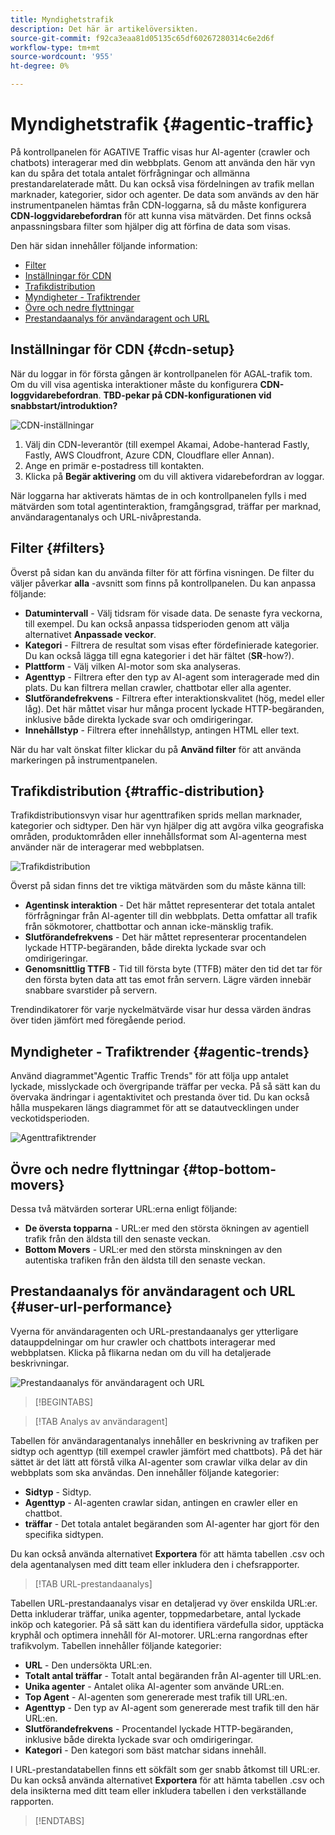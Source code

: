 ```yaml
---
title: Myndighetstrafik
description: Det här är artikelöversikten.
source-git-commit: f92ca3eaa81d05135c65df60267280314c6e2d6f
workflow-type: tm+mt
source-wordcount: '955'
ht-degree: 0%

---
```



# Myndighetstrafik {#agentic-traffic}

På kontrollpanelen för AGATIVE Traffic visas hur AI-agenter (crawler och chatbots) interagerar med din webbplats. Genom att använda den här vyn kan du spåra det totala antalet förfrågningar och allmänna prestandarelaterade mått. Du kan också visa fördelningen av trafik mellan marknader, kategorier, sidor och agenter. De data som används av den här instrumentpanelen hämtas från CDN-loggarna, så du måste konfigurera **CDN-loggvidarebefordran** för att kunna visa mätvärden. Det finns också anpassningsbara filter som hjälper dig att förfina de data som visas.

Den här sidan innehåller följande information:

* [Filter](#filters)
* [Inställningar för CDN](#cdn-setup)
* [Trafikdistribution](#traffic-distribution)
* [Myndigheter - Trafiktrender](#agentic-trends)
* [Övre och nedre flyttningar](#top-bottom-movers)
* [Prestandaanalys för användaragent och URL](#user-url-performance)

## Inställningar för CDN {#cdn-setup}

När du loggar in för första gången är kontrollpanelen för AGAL-trafik tom. Om du vill visa agentiska interaktioner måste du konfigurera **CDN-loggvidarebefordran**. **TBD-pekar på CDN-konfigurationen vid snabbstart/introduktion?**

![CDN-inställningar](/help/dashboards/assets/ag-log-forward.png)

1. Välj din CDN-leverantör (till exempel Akamai, Adobe-hanterad Fastly, Fastly, AWS Cloudfront, Azure CDN, Cloudflare eller Annan).
2. Ange en primär e-postadress till kontakten.
3. Klicka på **Begär aktivering** om du vill aktivera vidarebefordran av loggar.

När loggarna har aktiverats hämtas de in och kontrollpanelen fylls i med mätvärden som total agentinteraktion, framgångsgrad, träffar per marknad, användaragentanalys och URL-nivåprestanda.

## Filter {#filters}

Överst på sidan kan du använda filter för att förfina visningen. De filter du väljer påverkar **alla** -avsnitt som finns på kontrollpanelen. Du kan anpassa följande:

* **Datumintervall** - Välj tidsram för visade data. De senaste fyra veckorna, till exempel. Du kan också anpassa tidsperioden genom att välja alternativet **Anpassade veckor**.
* **Kategori** - Filtrera de resultat som visas efter fördefinierade kategorier. Du kan också lägga till egna kategorier i det här fältet (**SR**-how?).
* **Plattform** - Välj vilken AI-motor som ska analyseras.
* **Agenttyp** - Filtrera efter den typ av AI-agent som interagerade med din plats. Du kan filtrera mellan crawler, chattbotar eller alla agenter.
* **Slutförandefrekvens** - Filtrera efter interaktionskvalitet (hög, medel eller låg). Det här måttet visar hur många procent lyckade HTTP-begäranden, inklusive både direkta lyckade svar och omdirigeringar.
* **Innehållstyp** - Filtrera efter innehållstyp, antingen HTML eller text.

När du har valt önskat filter klickar du på **Använd filter** för att använda markeringen på instrumentpanelen.

## Trafikdistribution {#traffic-distribution}

Trafikdistributionsvyn visar hur agenttrafiken sprids mellan marknader, kategorier och sidtyper. Den här vyn hjälper dig att avgöra vilka geografiska områden, produktområden eller innehållsformat som AI-agenterna mest använder när de interagerar med webbplatsen.

![Trafikdistribution](/help/dashboards/assets/ag-main.png)

Överst på sidan finns det tre viktiga mätvärden som du måste känna till:

* **Agentinsk interaktion** - Det här måttet representerar det totala antalet förfrågningar från AI-agenter till din webbplats. Detta omfattar all trafik från sökmotorer, chattbottar och annan icke-mänsklig trafik.
* **Slutförandefrekvens** - Det här måttet representerar procentandelen lyckade HTTP-begäranden, både direkta lyckade svar och omdirigeringar.
* **Genomsnittlig TTFB** - Tid till första byte (TTFB) mäter den tid det tar för den första byten data att tas emot från servern. Lägre värden innebär snabbare svarstider på servern.

Trendindikatorer för varje nyckelmätvärde visar hur dessa värden ändras över tiden jämfört med föregående period.

## Myndigheter - Trafiktrender {#agentic-trends}

Använd diagrammet&quot;Agentic Traffic Trends&quot; för att följa upp antalet lyckade, misslyckade och övergripande träffar per vecka. På så sätt kan du övervaka ändringar i agentaktivitet och prestanda över tid. Du kan också hålla muspekaren längs diagrammet för att se datautvecklingen under veckotidsperioden.

![Agenttrafiktrender](/help/dashboards/assets/ag-trends.png)

## Övre och nedre flyttningar {#top-bottom-movers}

Dessa två mätvärden sorterar URL:erna enligt följande:

* **De översta topparna** - URL:er med den största ökningen av agentiell trafik från den äldsta till den senaste veckan.
* **Bottom Movers** - URL:er med den största minskningen av den autentiska trafiken från den äldsta till den senaste veckan.

## Prestandaanalys för användaragent och URL {#user-url-performance}

Vyerna för användaragenten och URL-prestandaanalys ger ytterligare datauppdelningar om hur crawler och chattbots interagerar med webbplatsen. Klicka på flikarna nedan om du vill ha detaljerade beskrivningar.

![Prestandaanalys för användaragent och URL](/help/dashboards/assets/user-agent.png)

>[!BEGINTABS]

>[!TAB Analys av användaragent]

Tabellen för användaragentanalys innehåller en beskrivning av trafiken per sidtyp och agenttyp (till exempel crawler jämfört med chattbots). På det här sättet är det lätt att förstå vilka AI-agenter som crawlar vilka delar av din webbplats som ska användas. Den innehåller följande kategorier:

* **Sidtyp** - Sidtyp.
* **Agenttyp** - AI-agenten crawlar sidan, antingen en crawler eller en chattbot.
* **träffar** - Det totala antalet begäranden som AI-agenter har gjort för den specifika sidtypen.

Du kan också använda alternativet **Exportera** för att hämta tabellen .csv och dela agentanalysen med ditt team eller inkludera den i chefsrapporter.

>[!TAB URL-prestandaanalys]

Tabellen URL-prestandaanalys visar en detaljerad vy över enskilda URL:er. Detta inkluderar träffar, unika agenter, toppmedarbetare, antal lyckade inköp och kategorier. På så sätt kan du identifiera värdefulla sidor, upptäcka kryphål och optimera innehåll för AI-motorer. URL:erna rangordnas efter trafikvolym. Tabellen innehåller följande kategorier:

* **URL** - Den undersökta URL:en.
* **Totalt antal träffar** - Totalt antal begäranden från AI-agenter till URL:en.
* **Unika agenter** - Antalet olika AI-agenter som använde URL:en.
* **Top Agent** - AI-agenten som genererade mest trafik till URL:en.
* **Agenttyp** - Den typ av AI-agent som genererade mest trafik till den här URL:en.
* **Slutförandefrekvens** - Procentandel lyckade HTTP-begäranden, inklusive både direkta lyckade svar och omdirigeringar.
* **Kategori** - Den kategori som bäst matchar sidans innehåll.

I URL-prestandatabellen finns ett sökfält som ger snabb åtkomst till URL:er. Du kan också använda alternativet **Exportera** för att hämta tabellen .csv och dela insikterna med ditt team eller inkludera tabellen i den verkställande rapporten.

>[!ENDTABS]
